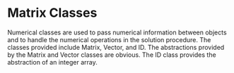 

# Matrix Classes

Numerical classes are used to pass numerical information between objects
and to handle the numerical operations in the solution procedure. The
classes provided include Matrix, Vector, and ID. The abstractions
provided by the Matrix and Vector classes are obvious. The ID class
provides the abstraction of an integer array.

